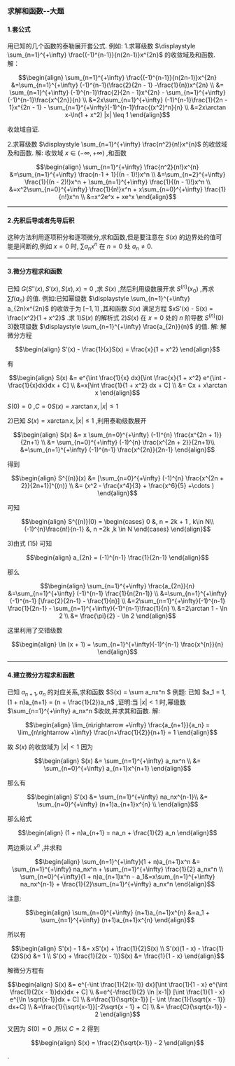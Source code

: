 ### 求解和函数--大题
#### 1.套公式
用已知的几个函数的泰勒展开套公式.
例如:
1.求幂级数 $\displaystyle \sum_{n=1}^{+\infty} \frac{(-1)^{n-1}}{n(2n-1)}x^{2n}$ 的收敛域及和函数.
解：

$$\begin{align}
    \sum_{n=1}^{+\infty} \frac{(-1)^{n-1}}{n(2n-1)}x^{2n} &=\sum_{n=1}^{+\infty} (-1)^{n-1}(\frac{2}{2n - 1} -\frac{1}{n})x^{2n} \\
    &= \sum_{n=1}^{+\infty} (-1)^{n-1}\frac{2}{2n - 1}x^{2n} - \sum_{n=1}^{+\infty}(-1)^{n-1}\frac{x^{2n}}{n} \\
    &=2x\sum_{n=1}^{+\infty} (-1)^{n-1}\frac{1}{2n - 1}x^{2n - 1} - \sum_{n=1}^{+\infty}(-1)^{n-1}\frac{(x^2)^n}{n} \\
    &=2x\arctan x-\ln(1 + x^2) |x| \leq 1 
\end{align}$$

收敛域自证.

2.求幂级数 $\displaystyle \sum_{n=1}^{+\infty} \frac{n^2}{n!}x^{n}$ 的收敛域及和函数.
解:
收敛域 $x\in(-\infty,+\infty)$ ,和函数

$$\begin{align}
    \sum_{n=1}^{+\infty} \frac{n^2}{n!}x^{n} &=\sum_{n=1}^{+\infty} \frac{n-1 + 1}{(n - 1)!}x^n \\
    &=\sum_{n=2}^{+\infty} \frac{1}{(n - 2)!}x^n + \sum_{n=1}^{+\infty} \frac{1}{(n - 1)!}x^n \\
    &=x^2\sum_{n=0}^{+\infty} \frac{1}{n!}x^n + x\sum_{n=0}^{+\infty} \frac{1}{n!}x^n \\
    &=x^2e^x + xe^x
\end{align}$$


---
#### 2.先积后导或者先导后积
这种方法利用逐项积分和逐项微分,求和函数,但是要注意在 $S(x)$ 的边界处的值可能是间断的,例如 $x = 0$ 时, $\sum a_nx^n$ 在 $n = 0$ 处 $a_n \not ={0}$.




---
#### 3.微分方程求和函数
已知 $G(S''(x),S'(x),S(x),x) = 0$ ,求 $S(x)$ ,然后利用级数展开求 $S^{(n)}(x_0)$ ,再求 $\sum f(a_n)$ 的值.
例如:已知幂级数 $\displaystyle \sum_{n=1}^{+\infty} a_{2n}x^{2n}$ 的收敛于为 $[-1,1]$ ,其和函数 $S(x)$ 满足方程 $xS'(x) - S(x) = \frac{x^2}{1 + x^2}$ .求
1)$S(x)$ 的解析式
2)$S(x)$ 在 $x = 0$ 处的 $n$ 阶导数 $S^{(n)}(0)$
3)数项级数 $\displaystyle \sum_{n=1}^{+\infty} \frac{a_{2n}}{n}$ 的值.
解:
解微分方程

$$\begin{align}
    S'(x) - \frac{1}{x}S(x) = \frac{x}{1 + x^2}
\end{align}$$

有

$$\begin{align}
    S(x) &= e^{\int \frac{1}{x} dx}[\int \frac{x}{1 + x^2} e^{\int -\frac{1}{x}dx}dx + C] \\
    &=x[\int \frac{1}{1 + x^2} dx + C] \\
    &= Cx + x\arctan x
\end{align}$$

$S(0) = 0$ ,$C = 0 S(x) =x \arctan x , |x|\leq 1$

2)已知 $S(x) =x \arctan x , |x|\leq 1$ ,利用泰勒级数展开

$$\begin{align}
    S(x) &= x \sum_{n=0}^{+\infty} (-1)^{n} \frac{x^{2n + 1}}{2n+1} \\
    &= \sum_{n=0}^{+\infty} (-1)^{n} \frac{x^{2n + 2}}{2n+1}\\
    &=\sum_{n=1}^{+\infty} (-1)^{n-1} \frac{x^{2n}}{2n-1}
\end{align}$$

得到

$$\begin{align}
    S^{(n)}(x) &= [\sum_{n=0}^{+\infty} (-1)^{n} \frac{x^{2n + 2}}{2n+1}]^{(n)} \\
    &= (x^2 - \frac{x^4}{3} + \frac{x^6}{5} +\cdots ) 
\end{align}$$

可知

$$\begin{align}
    S^{(n)}(0) = \begin{cases}
        0 &, n = 2k + 1 , k\in N\\
        (-1)^{n}\frac{n!}{n-1} &, n =2k ,k \in N
    \end{cases}
\end{align}$$

3)由式 $(15)$ 可知

$$\begin{align}
    a_{2n} = (-1)^{n-1} \frac{1}{2n-1}
\end{align}$$

那么

$$\begin{align}
    \sum_{n=1}^{+\infty} \frac{a_{2n}}{n} &=\sum_{n=1}^{+\infty} (-1)^{n-1} \frac{1}{n(2n-1)} \\
    &=\sum_{n=1}^{+\infty}(-1)^{n-1} [\frac{2}{2n-1} -  \frac{1}{n}] \\
    &=2\sum_{n=1}^{+\infty}(-1)^{n-1} \frac{1}{2n-1} -  \sum_{n=1}^{+\infty}(-1)^{n-1}\frac{1}{n} \\
    &=2\arctan 1 - \ln 2 \\
    &= \frac{\pi}{2} - \ln 2
\end{align}$$

这里利用了交错级数 

$$\begin{align}
    \ln (x + 1) = \sum_{n=1}^{+\infty}(-1)^{n-1} \frac{x^{n}}{n}
\end{align}$$

---
#### 4.建立微分方程求和函数
已知 $a_{n+1} ,a_n$ 的对应关系,求和函数 $S(x) = \sum a_nx^n $
例题:
已知 $a_1 = 1,(1 + n)a_{n+1} = (n + \frac{1}{2})a_n$ ,证明:当 $|x|<1$ 时,幂级数 $\sum_{n=1}^{+\infty} a_nx^n $收敛,并求其和函数.
解:

$$\begin{align}
    \lim_{n\rightarrow +\infty} \frac{a_{n+1}}{a_n} = \lim_{n\rightarrow +\infty} \frac{n+\frac{1}{2}}{n+1} = 1
\end{align}$$

故 $S(x)$ 的收敛域为 $|x|<1$ 因为

$$\begin{align}
    S(x) &= \sum_{n=1}^{+\infty} a_nx^n \\
    &= \sum_{n=0}^{+\infty} a_{n+1}x^{n+1} 
\end{align}$$

那么有

$$\begin{align}
    S'(x) &=  \sum_{n=1}^{+\infty} na_nx^{n-1}\\
    &= \sum_{n=0}^{+\infty} (n+1)a_{n+1}x^{n}  \\
\end{align}$$

那么给式

$$\begin{align}
    (1 + n)a_{n+1} = na_n +  \frac{1}{2} a_n
\end{align}$$

两边乘以 $x^n$ ,并求和

$$\begin{align}
    \sum_{n=1}^{+\infty}(1 + n)a_{n+1}x^n &= \sum_{n=1}^{+\infty} na_nx^n + \sum_{n=1}^{+\infty} \frac{1}{2} a_nx^n \\
    \sum_{n=0}^{+\infty}(1 + n)a_{n+1}x^n - a_1&=x\sum_{n=1}^{+\infty} na_nx^{n-1} + \frac{1}{2}\sum_{n=1}^{+\infty} a_nx^n
\end{align}$$

注意:

$$\begin{align}
    \sum_{n=0}^{+\infty} (n+1)a_{n+1}x^{n} &=a_1 + \sum_{n=1}^{+\infty} (n+1)a_{n+1}x^{n}
\end{align}$$

所以有

$$\begin{align}
    S'(x) - 1 &= xS'(x) + \frac{1}{2}S(x) \\
    S'(x)(1 - x) - \frac{1}{2}S(x) &= 1 \\
    S'(x) + \frac{1}{2(x - 1)}S(x) &= \frac{1}{1 - x}
\end{align}$$

解微分方程有

$$\begin{align}
    S(x) &= e^{-\int \frac{1}{2(x-1)} dx}[\int \frac{1}{1 - x} e^{\int \frac{1}{2(x - 1)}dx}dx + C] \\
    &=e^{-\frac{1}{2} \ln 
    |x-1|} [\int \frac{1}{1 - x} e^{\ln \sqrt{x-1}}dx + C] \\
    &=\frac{1}{\sqrt{x-1}} [- \int \frac{1}{\sqrt{x - 1}} dx+C] \\
    &=\frac{1}{\sqrt{x-1}}[-2\sqrt{x - 1} + C] \\
    &= \frac{C}{\sqrt{x-1}} - 2
\end{align}$$

又因为 $S(0) =  0$ ,所以 $C = 2$ 得到

$$\begin{align}
    S(x) = \frac{2}{\sqrt{x-1}} - 2
\end{align}$$

.